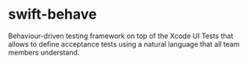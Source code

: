 # swift-behave
Behaviour-driven testing framework on top of the Xcode UI Tests that allows to define acceptance tests using a natural language that all team members understand.
